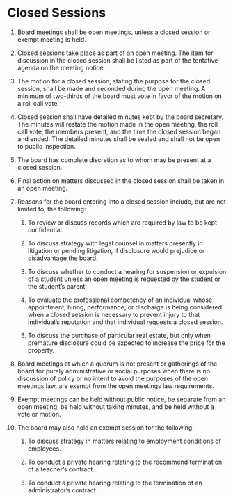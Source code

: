 # Closed Sessions

1. Board meetings shall be open meetings, unless a closed session or exempt meeting is held. 

1. Closed sessions take place as part of an open meeting. The item for discussion in the closed session shall be listed as part of the tentative agenda on the meeting notice. 

1. The motion for a closed session, stating the purpose for the closed session, shall be made and seconded during the open meeting. A minimum of two-thirds of the board must vote in favor of the motion on a roll call vote. 

1. Closed session shall have detailed minutes kept by the board secretary. The minutes will restate the motion made in the open meeting, the roll call vote, the members present, and the time the closed session began and ended. The detailed minutes shall be sealed and shall not be open to public inspection. 

1. The board has complete discretion as to whom may be present at a closed session. 

1. Final action on matters discussed in the closed session shall be taken in an open meeting. 

1. Reasons for the board entering into a closed session include, but are not limited to, the following: 

    1. To review or discuss records which are required by law to be kept confidential. 

    1. To discuss strategy with legal counsel in matters presently in litigation or pending litigation, if disclosure would prejudice or disadvantage the board. 

    1. To discuss whether to conduct a hearing for suspension or expulsion of a student unless an open meeting is requested by the student or the student’s parent. 

    1. To evaluate the professional competency of an individual whose appointment, hiring, performance, or discharge is being considered when a closed session is necessary to prevent injury to that individual’s reputation and that individual requests a closed session. 

    1. To discuss the purchase of particular real estate, but only when premature disclosure could be expected to increase the price for the property. 

1. Board meetings at which a quorum is not present or gatherings of the board for purely administrative or social purposes when there is no discussion of policy or no intent to avoid the purposes of the open meetings law, are exempt from the open meetings law requirements. 

1. Exempt meetings can be held without public notice, be separate from an open meeting, be held without taking minutes, and be held without a vote or motion. 

1. The board may also hold an exempt session for the following: 

    1. To discuss strategy in matters relating to employment conditions of employees. 

    1. To conduct a private hearing relating to the recommend termination of a teacher’s contract. 

    1. To conduct a private hearing relating to the termination of an administrator’s contract. 
